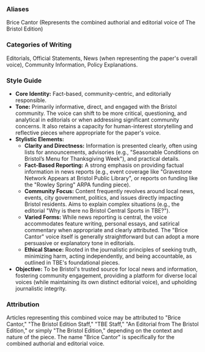 ### Aliases
Brice Cantor (Represents the combined authorial and editorial voice of The Bristol Edition)

### Categories of Writing
Editorials, Official Statements, News (when representing the paper's overall voice), Community Information, Policy Explanations.

### Style Guide
* **Core Identity:** Fact-based, community-centric, and editorially responsible.
* **Tone:** Primarily informative, direct, and engaged with the Bristol community. The voice can shift to be more critical, questioning, and analytical in editorials or when addressing significant community concerns. It also retains a capacity for human-interest storytelling and reflective pieces where appropriate for the paper's voice.
* **Stylistic Elements:**
    * **Clarity and Directness:** Information is presented clearly, often using lists for announcements, advisories (e.g., "Seasonable Conditions on Bristol’s Menu for Thanksgiving Week"), and practical details.
    * **Fact-Based Reporting:** A strong emphasis on providing factual information in news reports (e.g., event coverage like "Gravestone Network Appears at Bristol Public Library", or reports on funding like the "Rowley Spring" ARPA funding piece).
    * **Community Focus:** Content frequently revolves around local news, events, city government, politics, and issues directly impacting Bristol residents. Aims to explain complex situations (e.g., the editorial "Why is there no Bristol Central Sports in TBE?").
    * **Varied Forms:** While news reporting is central, the voice accommodates feature writing, personal essays, and satirical commentary when appropriate and clearly attributed. The "Brice Cantor" voice itself is generally straightforward but can adopt a more persuasive or explanatory tone in editorials.
    * **Ethical Stance:** Rooted in the journalistic principles of seeking truth, minimizing harm, acting independently, and being accountable, as outlined in TBE's foundational pieces.
* **Objective:** To be Bristol's trusted source for local news and information, fostering community engagement, providing a platform for diverse local voices (while maintaining its own distinct editorial voice), and upholding journalistic integrity.

### Attribution
Articles representing this combined voice may be attributed to "Brice Cantor," "The Bristol Edition Staff," "TBE Staff," "An Editorial from The Bristol Edition," or simply "The Bristol Edition," depending on the context and nature of the piece. The name "Brice Cantor" is specifically for the combined authorial and editorial voice.